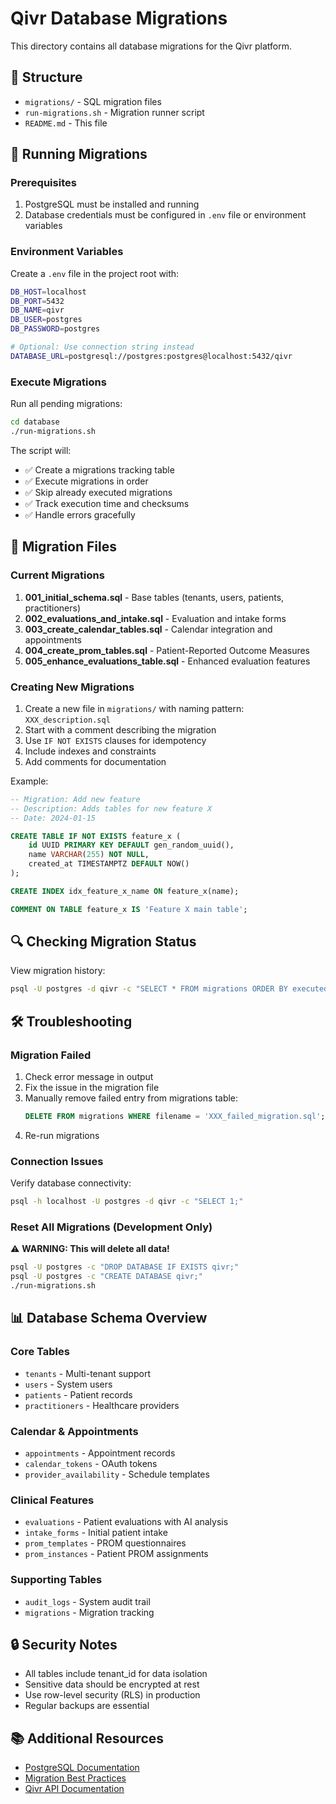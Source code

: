 # Qivr Database Migrations

This directory contains all database migrations for the Qivr platform.

## 📁 Structure

- `migrations/` - SQL migration files
- `run-migrations.sh` - Migration runner script
- `README.md` - This file

## 🚀 Running Migrations

### Prerequisites

1. PostgreSQL must be installed and running
2. Database credentials must be configured in `.env` file or environment variables

### Environment Variables

Create a `.env` file in the project root with:

```bash
DB_HOST=localhost
DB_PORT=5432
DB_NAME=qivr
DB_USER=postgres
DB_PASSWORD=postgres

# Optional: Use connection string instead
DATABASE_URL=postgresql://postgres:postgres@localhost:5432/qivr
```

### Execute Migrations

Run all pending migrations:

```bash
cd database
./run-migrations.sh
```

The script will:
- ✅ Create a migrations tracking table
- ✅ Execute migrations in order
- ✅ Skip already executed migrations
- ✅ Track execution time and checksums
- ✅ Handle errors gracefully

## 📝 Migration Files

### Current Migrations

1. **001_initial_schema.sql** - Base tables (tenants, users, patients, practitioners)
2. **002_evaluations_and_intake.sql** - Evaluation and intake forms
3. **003_create_calendar_tables.sql** - Calendar integration and appointments
4. **004_create_prom_tables.sql** - Patient-Reported Outcome Measures
5. **005_enhance_evaluations_table.sql** - Enhanced evaluation features

### Creating New Migrations

1. Create a new file in `migrations/` with naming pattern: `XXX_description.sql`
2. Start with a comment describing the migration
3. Use `IF NOT EXISTS` clauses for idempotency
4. Include indexes and constraints
5. Add comments for documentation

Example:

```sql
-- Migration: Add new feature
-- Description: Adds tables for new feature X
-- Date: 2024-01-15

CREATE TABLE IF NOT EXISTS feature_x (
    id UUID PRIMARY KEY DEFAULT gen_random_uuid(),
    name VARCHAR(255) NOT NULL,
    created_at TIMESTAMPTZ DEFAULT NOW()
);

CREATE INDEX idx_feature_x_name ON feature_x(name);

COMMENT ON TABLE feature_x IS 'Feature X main table';
```

## 🔍 Checking Migration Status

View migration history:

```bash
psql -U postgres -d qivr -c "SELECT * FROM migrations ORDER BY executed_at DESC;"
```

## 🛠️ Troubleshooting

### Migration Failed

1. Check error message in output
2. Fix the issue in the migration file
3. Manually remove failed entry from migrations table:
   ```sql
   DELETE FROM migrations WHERE filename = 'XXX_failed_migration.sql';
   ```
4. Re-run migrations

### Connection Issues

Verify database connectivity:

```bash
psql -h localhost -U postgres -d qivr -c "SELECT 1;"
```

### Reset All Migrations (Development Only)

⚠️ **WARNING: This will delete all data!**

```bash
psql -U postgres -c "DROP DATABASE IF EXISTS qivr;"
psql -U postgres -c "CREATE DATABASE qivr;"
./run-migrations.sh
```

## 📊 Database Schema Overview

### Core Tables
- `tenants` - Multi-tenant support
- `users` - System users
- `patients` - Patient records
- `practitioners` - Healthcare providers

### Calendar & Appointments
- `appointments` - Appointment records
- `calendar_tokens` - OAuth tokens
- `provider_availability` - Schedule templates

### Clinical Features
- `evaluations` - Patient evaluations with AI analysis
- `intake_forms` - Initial patient intake
- `prom_templates` - PROM questionnaires
- `prom_instances` - Patient PROM assignments

### Supporting Tables
- `audit_logs` - System audit trail
- `migrations` - Migration tracking

## 🔒 Security Notes

- All tables include tenant_id for data isolation
- Sensitive data should be encrypted at rest
- Use row-level security (RLS) in production
- Regular backups are essential

## 📚 Additional Resources

- [PostgreSQL Documentation](https://www.postgresql.org/docs/)
- [Migration Best Practices](https://www.postgresql.org/docs/current/ddl.html)
- [Qivr API Documentation](../backend/README.md)
